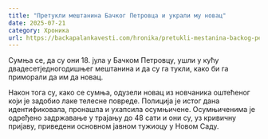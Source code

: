 ```yaml
---
title: "Претукли мештанина Бачког Петровца и украли му новац"
date: 2025-07-21
category: Хроника
url: https://backapalankavesti.com/hronika/pretukli-mestanina-backog-petrovca-i-ukrali-mu-novac/
---
```


Сумња се, да су они 18. јула у Бачком Петровцу, ушли у кућу двадесетједногодишњег мештанина и да су га тукли, како би га приморали да им да новац.

Након тога су, како се сумња, одузели новац из новчаника оштећеног који је задобио лаке телесне повреде. Полиција је истог дана идентификовала, пронашла и ухапсила осумњичене. Осумњиченима је одређено задржавање у трајању до 48 сати и они су, уз кривичну пријаву, приведени основном јавном тужиоцу у Новом Саду.
